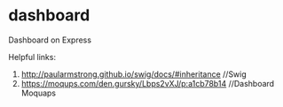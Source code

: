 # dashboard
Dashboard on Express

Helpful links:
1) http://paularmstrong.github.io/swig/docs/#inheritance //Swig
2) https://moqups.com/den.gursky/Lbps2vXJ/p:a1cb78b14 //Dashboard Moquaps
